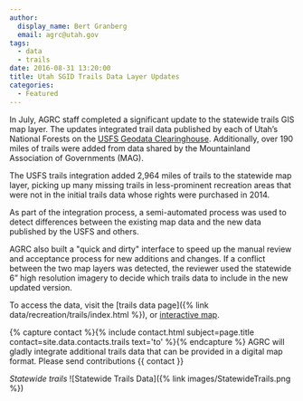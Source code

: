 ```yaml
---
author:
  display_name: Bert Granberg
  email: agrc@utah.gov
tags:
  - data
  - trails
date: 2016-08-31 13:20:00
title: Utah SGID Trails Data Layer Updates
categories:
  - Featured
---
```


In July, AGRC staff completed a significant update to the statewide trails GIS map layer. The updates integrated trail data published by each of Utah’s National Forests on the [USFS Geodata Clearinghouse](http://data.fs.usda.gov/geodata/). Additionally, over 190 miles of trails were added from data shared by the Mountainland Association of Governments (MAG).

The USFS trails integration added 2,964 miles of trails to the statewide map layer, picking up many missing trails in less-prominent recreation areas that were not in the initial trails data whose rights were purchased in 2014.

As part of the integration process, a semi-automated process was used to detect differences between the existing map data and the new data published by the USFS and others.

AGRC also built a "quick and dirty" interface to speed up the manual review and acceptance process for new additions and changes. If a conflict between the two map layers was detected, the reviewer used the statewide 6” high resolution imagery to decide which trails data to include in the new updated version.

To access the data, visit the [trails data page]({% link data/recreation/trails/index.html %}), or [interactive map](https://utah.maps.arcgis.com/apps/SimpleViewer/index.html?appid=f3337951e0034ebb889ecebcb3a45f39).

{% capture contact %}{% include contact.html subject=page.title contact=site.data.contacts.trails text='to' %}{% endcapture %}
AGRC will gladly integrate additional trails data that can be provided in a digital map format. Please send contributions {{ contact }}

_Statewide trails_
![Statewide Trails Data]({% link images/StatewideTrails.png %})
